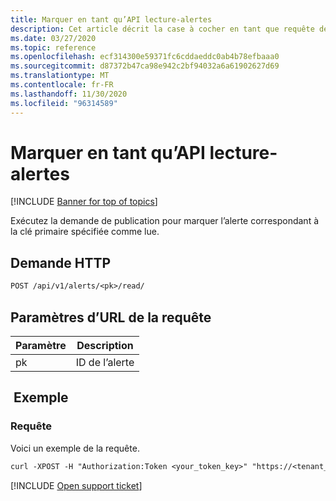 ```yaml
---
title: Marquer en tant qu’API lecture-alertes
description: Cet article décrit la case à cocher en tant que requête de lecture dans l’API des alertes de Cloud App Security.
ms.date: 03/27/2020
ms.topic: reference
ms.openlocfilehash: ecf314300e59371fc6cddaeddc0ab4b78efbaaa0
ms.sourcegitcommit: d87372b47ca98e942c2bf94032a6a61902627d69
ms.translationtype: MT
ms.contentlocale: fr-FR
ms.lasthandoff: 11/30/2020
ms.locfileid: "96314589"
---
```

# <a name="mark-as-read---alerts-api"></a>Marquer en tant qu’API lecture-alertes

[!INCLUDE [Banner for top of topics](includes/banner.md)]

Exécutez la demande de publication pour marquer l’alerte correspondant à la clé primaire spécifiée comme lue.

## <a name="http-request"></a>Demande HTTP

```rest
POST /api/v1/alerts/<pk>/read/
```

## <a name="request-url-parameters"></a>Paramètres d’URL de la requête

| Paramètre | Description |
| --- | --- |
| pk | ID de l’alerte |

## <a name="example"></a> Exemple

### <a name="request"></a>Requête

Voici un exemple de la requête.

```rest
curl -XPOST -H "Authorization:Token <your_token_key>" "https://<tenant_id>.<tenant_region>.contoso.com/api/v1/alerts/<pk>/read/"
```

[!INCLUDE [Open support ticket](includes/support.md)]
